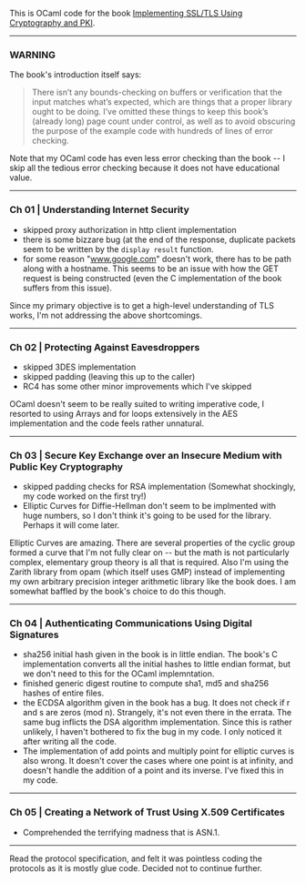 This is OCaml code for the book [Implementing SSL/TLS Using Cryptography and PKI](https://www.amazon.com/Implementing-SSL-TLS-Using-Cryptography/dp/0470920416/).

---

### WARNING
 
The book's introduction itself says:

> There isn’t any bounds-checking on buffers or verification that the input matches what’s expected, which are things that a proper library ought to be doing. I’ve omitted these things to keep this book’s (already long) page count under control, as well as to avoid obscuring the purpose of the example code with hundreds of lines of error checking.

Note that my OCaml code has even less error checking than the book -- I skip all the tedious error checking because it does not have educational value.


---

### Ch 01 | Understanding Internet Security

- skipped proxy authorization in http client implementation
- there is some bizzare bug (at the end of the response, duplicate packets seem to be written by the `display result` function.
- for some reason "www.google.com" doesn't work, there has to be path along with a hostname. This seems to be an issue with how the GET request is being constructed (even the C implementation of the book suffers from this issue).

Since my primary objective is to get a high-level understanding of TLS works, I'm not addressing the above shortcomings.

---

### Ch 02 | Protecting Against Eavesdroppers

- skipped 3DES implementation
- skipped padding (leaving this up to the caller)
- RC4 has some other minor improvements which I've skipped

OCaml doesn't seem to be really suited to writing imperative code, I resorted to using Arrays and for loops extensively in the AES implementation and the code feels rather unnatural.

---

### Ch 03 | Secure Key Exchange over an Insecure Medium with Public Key Cryptography
- skipped padding checks for RSA implementation (Somewhat shockingly, my code worked on the first try!)
- Elliptic Curves for Diffie-Hellman don't seem to be implmented with huge numbers, so I don't think it's going to be used for the library. Perhaps it will come later.

Elliptic Curves are amazing. There are several properties of the cyclic group formed a curve that I'm not fully clear on -- but the math is not particularly complex, elementary group theory is all that is required. Also I'm using the Zarith library from opam (which itself uses GMP) instead of implementing my own arbitrary precision integer arithmetic library like the book does. I am somewhat baffled by the book's choice to do this though.

---

### Ch 04 | Authenticating Communications Using Digital Signatures
- sha256 initial hash given in the book is in little endian. The book's C implementation converts all the initial hashes to little endian format, but we don't need to this for the OCaml implemntation.
- finished generic digest routine to compute sha1, md5 and sha256 hashes of entire files.
- the ECDSA algorithm given in the book has a bug. It does not check if r and s are zeros (mod n). Strangely, it's not even there in the errata. The same bug inflicts the DSA algorithm implementation. Since this is rather unlikely, I haven't bothered to fix the bug in my code. I only noticed it after writing all the code.
- The implementation of add points and multiply point for elliptic curves is also wrong. It doesn't cover the cases where one point is at infinity, and doesn't handle the addition of a point and its inverse. I've fixed this in my code.

---

### Ch 05 | Creating a Network of Trust Using X.509 Certificates
- Comprehended the terrifying madness that is ASN.1. 

--- 

Read the protocol specification, and felt it was pointless coding the protocols as it is mostly glue code. Decided not to continue further.
